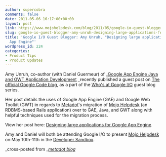 ```yaml
---
author: supercobra
comments: false
date: 2011-05-06 16:17:00+00:00
layout: post
link: https://www.mojohelpdesk.com/blog/2011/05/google-io-guest-blogger-amy-unruh-designing-large-applications-for-google-app-engine/
slug: google-io-guest-blogger-amy-unruh-designing-large-applications-for-google-app-engine
title: 'Google I/O Guest Blogger: Amy Unruh, "Designing large applications for Google
  App Engine"'
wordpress_id: 224
categories:
- Product Tips
- Product Updates
---
```


Amy Unruh, co-author (with Daniel Guermeur) of _[Google App Engine Java and GWT Application Development](http://www.amazon.com/Google-Engine-Java-Application-Development/dp/1849690448) _recently published a guest post on [The official Google Code blog](http://googlecode.blogspot.com/2011/05/designing-large-applications-for-google.html), as a part of the [Who's at Google I/O](http://googlecode.blogspot.com/search/label/Who%27s%20at%20Google%20I%2fO) guest blog series.

  


Her post details the uses of Google App Engine (GAE) and Google Web Toolkit (GWT) in regards to [Metadot](http://www.metadot.com/)'s migration of [Mojo Helpdesk](http://www.mojohelpdesk.com/) (an RDBMS-based Rails application) over to GAE, Java, and GWT along with helpful techniques used for the migration process.

  


View her post here: [Designing large applications for Google App Engine](http://googlecode.blogspot.com/2011/05/designing-large-applications-for-google.html).

  


Amy and Daniel will both be attending Google I/O to present [Mojo Helpdesk](http://www.mojohelpdesk.com/) on May 10th-11th in the [Developer Sandbox](http://www.google.com/events/io/2011/sandbox.html).

  


_cross-posted from __[metadot blog](http://blog.metadot.com/2011/05/amy-unruh-co-author-with-daniel.html)_
